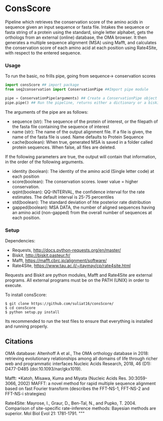 # ConsScore

Pipeline which retrieves the conservation score of the amino acids in sequence
given an input sequence or fasta file. Intakes the sequence or fasta string of a protein using the standard, single
letter alphabet, gets the orthologs from an external (online) database, the OMA browser. It then generates a
multiple sequence alignment (MSA) using Mafft, and calculates the conservation score of each
amino acid at each position using Rate4Site, with respect to the entered sequence.

### Usage

To run the basic, no frills pipe, going from sequence-> conservation scores

```python
import consScore ## import package
from seq2conservation import ConservationPipe ##Import pipe module

pipe = ConservationPipe(arguments) ## Create a ConservationPipe object with arguments of choice
pipe.pipe() ## Run the pipeline, returns either a dictionary or a biskit.ProfileCollection containing the conservation score for each amino acid in the sequence
```
The arguments of the pipe are as follows:
 - sequence (str): The sequence of the protein of interest, or the filepath of the fasta file containing
    the sequence of interest
 - name (str): The name of the output alignment file. If a file is given, the name of the fasta file is used.
    Name defaults to Protein Sequence
 - cache(boolean): When true, generated MSA is saved in a folder called protein sequences. When false, all
    files are deleted.
    
If the following parameters are true, the output will contain that information, in the order of the following arguments.

 - identity (boolean): The identity of the amino acid (Single letter code) at each position
 - score(boolean): The conservation scores. lower value = higher conservation.
 - qqint(boolean): QQ-INTERVAL, the confidence interval for the rate estimates. The default interval is 25-75 percentiles
 - std(boolean): The standard deviation of hte posterior rate distribution
 - gapped(boolean): MSA DATA, the number of aligned sequences having an amino acid (non-gapped) from the overall
    number of sequences at each position.

### Setup

Dependencies:
 - Requests, http://docs.python-requests.org/en/master/
 - Biskit, http://biskit.pasteur.fr/
 - Mafft, https://mafft.cbrc.jp/alignment/software/
 - Rate4Site, https://www.tau.ac.il/~itaymay/cp/rate4site.html
 
Requests and Biskit are python modules, Mafft and Rate4Site are external programs. All external programs must be on the PATH (UNIX) in order to execute. 

To install consScore:

```UNIX
$ git clone https://github.com/suliat16/consScore/
$ cd consScore
$ python setup.py install
```
Its recommended to run the test files to ensure that everything is installed and running properly. 

## Citations
OMA database:
Altenhoff A et al., The OMA orthology database in 2018: retrieving evolutionary relationships among
all domains of life through richer web and programmatic interfaces Nucleic Acids Research, 2018,
46 (D1): D477-D485 (doi:10.1093/nar/gkx1019).

Mafft:
*Katoh, Misawa, Kuma and Miyata (Nucleic Acids Res. 30:3059-3066, 2002) MAFFT: a novel method for rapid
multiple sequence alignment based on fast Fourier transform (describes the FFT-NS-1, FFT-NS-2 and FFT-NS-i
strategies)


Rate4Site:
Mayrose, I., Graur, D., Ben-Tal, N., and Pupko, T. 2004. Comparison of site-specific rate-inference methods:
Bayesian methods are superior. Mol Biol Evol 21: 1781-1791.
"""
